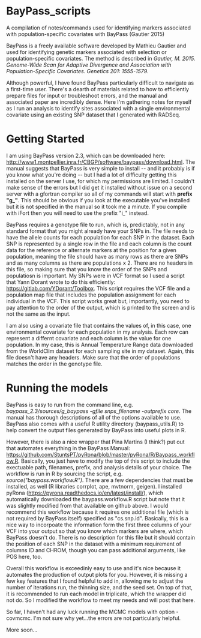 # BayPass_scripts
A compilation of notes/commands used for identifying markers associated with population-specific covariates with BayPass (Gautier 2015) 

BayPass is a freely available software developed by Mathieu Gautier and used for identifying genetic markers associated with selection or population-specific covariates. The method is described in _Gautier, M. 2015. Genome-Wide Scan for Adaptive Divergence and Association with Population-Specific Covariates. Genetics 201: 1555-1579_. 

Although powerful, I have found BayPass particularly difficult to navigate as a first-time user. There's a dearth of materials related to how to efficiently prepare files for input or troubleshoot errors, and the manual and associated paper are incredibly dense. Here I'm gathering notes for myself as I run an analysis to identify sites associated with a single environmental covariate using an existing SNP dataset that I generated with RADSeq. 

# Getting Started 
I am using BayPass version 2.3, which can be downloaded here: http://www1.montpellier.inra.fr/CBGP/software/baypass/download.html. The manual suggests that BayPass is very simple to install -- and it probably is if you know what you're doing -- but I had a lot of difficulty getting this installed on the server I use, for which my permissions are limited. I couldn't make sense of the errors but I did get it installed without issue on a second server with a gfortran compiler so all of my commands will start with **prefix "g_"**. This should be obvious if you look at the executable you've installed but it is not specified in the manual so it took me a minute. If you compile with iFort then you will need to use the prefix "i_" instead.

BayPass requires a genotype file to run, which is, predictably, not in any standard format that you might already have your SNPs in. The file needs to have the allele counts for each population for each SNP in the dataset. Each SNP is represented by a single row in the file and each column is the count data for the reference or alternate markers at the position for a given population, meaning the file should have as many rows as there are SNPs and as many columns as there are populations x 2. There are no headers in this file, so making sure that you know the order of the SNPs and populatiosn is important. My SNPs were in VCF format so I used a script that Yann Dorant wrote to do this efficiently: https://gitlab.com/YDorant/Toolbox. This script requires the VCF file and a population map file that includes the population assignment for each individual in the VCF. This script works great but, importantly, you need to pay attention to the order of the output, which is printed to the screen and is not the same as the input. 

I am also using a covariate file that contains the values of, in this case, one environmental covariate for each population in my analysis. Each row can represent a differnt covariate and each column is the value for one population. In my case, this is Annual Temperature Range data downloaded from the WorldClim dataset for each sampling site in my dataset. Again, this file doesn't have any headers. Make sure that the order of populations matches the order in the genotype file. 

# Running the models 
BayPass is easy to run from the command line, e.g. _baypass_2.3/sources/g_baypass -gfile snps_filename -outprefix core_. The manual has thorough descriptions of all of the options available to use. BayPass also comes with a useful R utility directory (baypass_utils.R) to help convert the output files generated by BayPass into useful plots in R. 

However, there is also a nice wrapper that Pina Martins (I think?) put out that automates everything in the BayPass Manual: https://github.com/StuntsPT/pyRona/blob/master/pyRona/R/Baypass_workflow.R. Basically, you just have to modify the top of this script to include the exectuable path, filenames, prefix, and analysis details of your choice. The workflow is run in R by sourcing the script, e.g. _source("baypass.workflow.R")_. There are a few dependencies that must be installed, as well (R libraries corrplot, ape, mvtnorm, geigen). I installed pyRona (https://pyrona.readthedocs.io/en/latest/install/), which automatically downloaded the baypass.workflow.R script but note that it was slightly modified from that available on github above. I would recommend this workflow because it requires one additional file (which is not required by BayPass itself) specified as "cs.snp.id". Basically, this is a nice way to incorpoate the information form the first three columns of your VCF into your output so that you know which markers are where, which BayPass doesn't do. There is no description for this file but it should contain the position of each SNP in the dataset with a minimum requirement of columns ID and CHROM, though you can pass additional arguments, like POS here, too.

Overall this workflow is exceedinly easy to use and it's nice because it automates the production of output plots for you. However, it is missing a few key features that I found helpful to add in, allowing me to adjust the number of iterations run, the thinning size, and the seed set. On top of that, it is recommended to run each model in triplicate, which the wrapper did not do. So I modified the workflow to meet my needs and will post that here. 

So far, I haven't had any luck running the MCMC models with option -covmcmc. I'm not sure why yet...the errors are not particularly helpful.

More soon...
